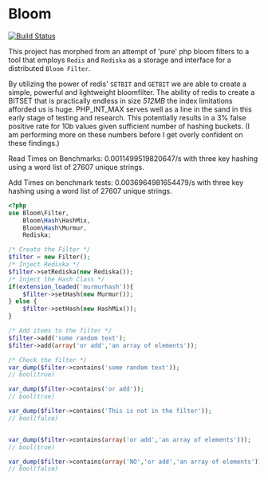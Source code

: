 Bloom
=====

[![Build Status](https://secure.travis-ci.org/zircote/Bloom.png)](http://travis-ci.org/zircote/Bloom)

This project has morphed from an attempt of 'pure' php bloom filters to a tool
that employs `Redis` and `Rediska` as a storage and interface for a distributed
`Bloom Filter`.

By utilizing the power of redis' `SETBIT` and `GETBIT` we are able to create a
simple, powerful and lightweight bloomfilter. The ability of redis to create a
BITSET that is practically endless in size _512MB_ the index limitations afforded
us is huge. PHP_INT_MAX serves well as a line in the sand in this early stage of
testing and research. This potentially results in a 3% false positive rate for
10b values given sufficient number of hashing buckets. (I am performing more on
these numbers before I get overly confident on these findings.)

Read Times on Benchmarks: 0.0011499519820647/s with three key hashing using a
word list of 27607 unique strings.

Add Times on benchmark tests: 0.0036964981654479/s with three key hashing using
a word list of 27607 unique strings.


```php
<?php
use Bloom\Filter,
    Bloom\Hash\HashMix,
    Bloom\Hash\Murmur,
    Rediska;

/* Create the Filter */
$filter = new Filter();
/* Inject Rediska */
$filter->setRediska(new Rediska());
/* Inject the Hash Class */
if(extension_loaded('murmurhash')){
    $filter->setHash(new Murmur());
} else {
    $filter->setHash(new HashMix());
}

/* Add items to the filter */
$filter->add('some random text');
$filter->add(array('or add','an array of elements'));

/* Check the filter */
var_dump($filter->contains('some random text'));
// bool(true)

var_dump($filter->contains('or add'));
// bool(true)

var_dump($filter->contains('This is not in the filter'));
// bool(false)


var_dump($filter->contains(array('or add','an array of elements')));
// bool(true)

var_dump($filter->contains(array('NO','or add','an array of elements')));
// bool(false)

```
